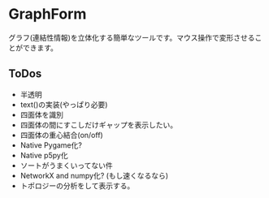 # GraphForm

グラフ(連結性情報)を立体化する簡単なツールです。マウス操作で変形させることができます。

## ToDos

* 半透明
* text()の実装(やっぱり必要)
* 四面体を識別
* 四面体の間にすこしだけギャップを表示したい。
* 四面体の重心結合(on/off)
* Native Pygame化?
* Native p5py化
* ソートがうまくいってない件
* NetworkX and numpy化? (もし速くなるなら)
* トポロジーの分析をして表示する。
